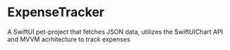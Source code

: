 # ExpenseTracker
A SwiftUI pet-project that fetches JSON data, utilizes the SwiftUIChart API and MVVM acrhitecture to track expenses
